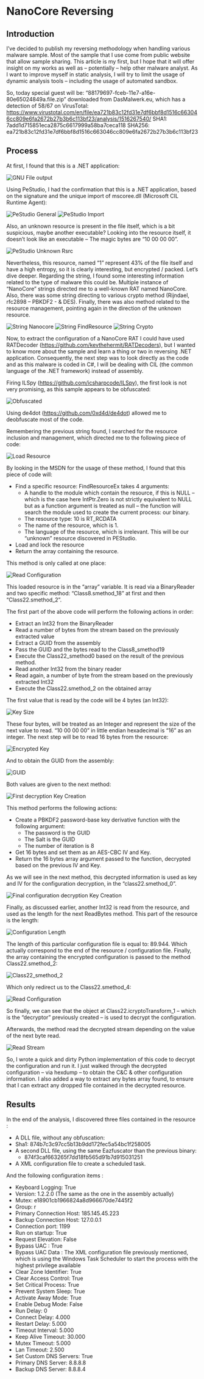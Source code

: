 # NanoCore Reversing

## Introduction

I’ve decided to publish my reversing methodology when handling various malware sample. Most of the sample that I use come from public website that allow sample sharing. This article is my first, but I hope that it will offer insight on my works as well as – potentially – help other malware analyst. As I want to improve myself in static analysis, I will try to limit the usage of dynamic analysis tools – including the usage of automated sandbox.

So, today special guest will be: “88179697-fceb-11e7-a16e-80e65024849a.file.zip” downloaded from DasMalwerk.eu, which has a detection of 58/67 on VirusTotal: https://www.virustotal.com/en/file/ea721b83c12fd31e7df6bbf8d1516c663046cc809e6fa2672b27b3b6c113bf23/analysis/1516267540/
SHA1: 7add1d715851eca2875c6617999a58ba7ceca118
SHA256:  ea721b83c12fd31e7df6bbf8d1516c663046cc809e6fa2672b27b3b6c113bf23

## Process

At first, I found that this is a .NET application:

![GNU File output](./Image/File_output.png)

Using PeStudio, I had the confirmation that this is a .NET application, based on the signature and the unique import of mscoree.dll (Microsoft CIL Runtime Agent):

![PeStudio General](./Image/peStudio_01.png)
![PeStudio Import](./Image/peStudio_02.png)

Also, an unknown resource is present in the file itself, which is a bit suspicious, maybe another executable? Looking into the resource itself, it doesn’t look like an executable – The magic bytes are “10 00 00 00”.

![PeStudio Unknown Rsrc](./Image/Rsrc.png)

Nevertheless, this resource, named “1” represent 43% of the file itself and have a high entropy, so it is clearly interesting, but encrypted / packed. Let’s dive deeper.
Regarding the string, I found some interesting information related to the type of malware this could be. Multiple instance of “NanoCore” strings directed me to a well-known RAT named NanoCore. Also, there was some string directing to various crypto method (Rijndael, rfc2898 – PBKDF2 - & DES). Finally, there was also method related to the resource management, pointing again in the direction of the unknown resource.

![String Nanocore](./Image/str_01.png)
![String FindResource](./Image/str_02.png)
![String Crypto](./Image/str_03.png)

Now, to extract the configuration of a NanoCore RAT I could have used RATDecoder (https://github.com/kevthehermit/RATDecoders), but I wanted to know more about the sample and learn a thing or two in reversing .NET application.
Consequently, the next step was to look directly as the code and as this malware is coded in C#, I will be dealing with CIL (the common language of the .NET framework) instead of assembly.

Firing ILSpy (https://github.com/icsharpcode/ILSpy), the first look is not very promising, as this sample appears to be obfuscated:

![Obfuscated](./Image/Obfuscation.png)

Using de4dot (https://github.com/0xd4d/de4dot) allowed me to deobfuscate most of the code.

Remembering the previous string found, I searched for the resource inclusion and management, which directed me to the following piece of code:

![Load Resource](./Image/LoadResource.png)

By looking in the MSDN for the usage of these method, I found that this piece of code will:
* Find a specific resource: FindResourceEx takes 4 arguments:
    * A handle to the module which contain the resource, if this is NULL – which is the case here IntPtr.Zero is not strictly equivalent to NULL but as a function argument is treated as null – the function will search the module used to create the current process: our binary.
    * The resource type: 10 is RT_RCDATA
    * The name of the resource, which is 1.
    * The language of the resource, which is irrelevant.
    This will be our “unknown” resource discovered in PEStudio.
* Load and lock the resource
* Return the array containing the resource.

This method is only called at one place:

![Read Configuration](./Image/Read_Config.png)

This loaded resource is in the “array” variable. It is read via a BinaryReader and two specific method: “Class8.smethod_18” at first and then “Class22.smethod_2”.

The first part of the above code will perform the following actions in order:
* Extract an Int32 from the BinaryReader
* Read a number of bytes from the stream based on the previously extracted value
* Extract a GUID from the assembly
* Pass the GUID and the bytes read to the Class8_smethod19
* Execute the Class22_smethod0 based on the result of the previous method.
* Read another Int32 from the binary reader
* Read again, a number of byte from the stream based on the previously extracted Int32
* Execute the Class22.smethod_2 on the obtained array  

The first value that is read by the code will be 4 bytes (an Int32):

![Key Size](./Image/rsrc_first_Int32.png)

These four bytes, will be treated as an Integer and represent the size of the next value to read. “10 00 00 00” in little endian hexadecimal is “16” as an integer. The next step will be to read 16 bytes from the resource:

![Encrypted Key](./Image/Encrypted_Key.png)

And to obtain the GUID from the assembly:

![GUID](./Image/GUID.png)

Both values are given to the next method:

![First decryption Key Creation](./Image/PBKDF2_AES.png)

This method performs the following actions:
* Create a PBKDF2 password-base key derivative function with the following argument:
  * The password is the GUID
  * The Salt is the GUID
  * The number of iteration is 8
* Get 16 bytes and set them as an AES-CBC IV and Key.
* Return the 16 bytes array argument passed to the function, decrypted based on the previous IV and Key.

As we will see in the next method, this decrypted information is used as key and IV for the configuration decryption, in the “class22.smethod_0”.

![Final configuration decryption Key Creation](./Image/DES.png)

Finally, as discussed earlier, another Int32 is read from the resource, and used as the length for the next ReadBytes method. This part of the resource is the length:

![Configuration Length](./Image/Config_Size.png)

The length of this particular configuration file is equal to: 89.944. Which actually correspond to the end of the resource / configuration file. Finally, the array containing the encrypted configuration is passed to the method Class22.smethod_2:

![Class22_smethod_2](./Image/Class22.smethod2.png)

Which only redirect us to the Class22.smethod_4:

![Read Configuration](./Image/Read_Config.png)

So finally, we can see that the object at Class22.icryptoTransform_1 – which is the “decryptor” previously created – is used to decrypt the configuration.

Afterwards, the method read the decrypted stream depending on the value of the next byte read.

![Read Stream](./Image/Read_Stream.png)

So, I wrote a quick and dirty Python implementation of this code to decrypt the configuration and run it. I just walked through the decrypted configuration – via hexdump – to obtain the C&C & other configuration information. I also added a way to extract any bytes array found, to ensure that I can extract any dropped file contained in the decrypted resource.

## Results

In the end of the analysis, I discovered three files contained in the resource :
*	A DLL file, without any obfuscation:
  *	Sha1: 874b7c3c97cc5b13b9dd172fec5a54bc1f258005
* A second DLL file, using the same Eazfuscator than the previous binary:
	* 874f3caf663265f7dd18fb565d91b7d915031251
*	A XML configuration file to create a scheduled task.

And the following configuration items :
*	Keyboard Logging: True
*	Version: 1.2.2.0 (The same as the one in the assembly actually)
*	Mutex: e18901cb1966824a8d966670de7445f2
*	Group: r
*	Primary Connection Host: 185.145.45.223
*	Backup Connection Host: 127.0.0.1
*	Connection port: 1199
*	Run on startup: True
*	Request Elevation: False
*	Bypass UAC : True
*	Bypass UAC Data : The XML configuration file previously mentioned, which is using the Windows Task Scheduler to start the process with the highest privilege available
*	Clear Zone Identifier: True
*	Clear Access Control: True
*	Set Critical Process: True
*	Prevent System Sleep: True
*	Activate Away Mode: True
*	Enable Debug Mode: False
*	Run Delay: 0
*	Connect Delay: 4.000
*	Restart Delay: 5.000
*	Timeout Interval: 5.000
*	Keep Alive Timeout: 30.000
*	Mutex Timeout: 5.000
*	Lan Timeout: 2.500
*	Set Custom DNS Servers: True
*	Primary DNS Server: 8.8.8.8
*	Backup DNS Server: 8.8.8.4
